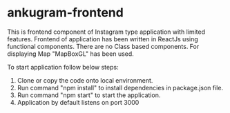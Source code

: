 # ankugram-frontend

This is frontend component of Instagram type application with limited features. 
Frontend of application has been written in ReactJs using functional components. There are no Class based components. 
For displaying Map "MapBoxGL" has been used.

To start application follow below steps:

1. Clone or copy the code onto local environment.
2. Run command "npm install" to install dependencies in package.json file.
3. Run command "npm start" to start the application.
4. Application by default listens on port 3000
